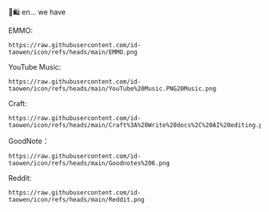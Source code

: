 🛒🛍️ en... we have

EMMO:

    https://raw.githubusercontent.com/id-taowen/icon/refs/heads/main/EMMO.png

YouTube Music:

    https://raw.githubusercontent.com/id-taowen/icon/refs/heads/main/YouTube%20Music.PNG20Music.png

Craft:

    https://raw.githubusercontent.com/id-taowen/icon/refs/heads/main/Craft%3A%20Write%20docs%2C%20AI%20editing.png

GoodNote：

    https://raw.githubusercontent.com/id-taowen/icon/refs/heads/main/Goodnotes%206.png

Reddit:

    https://raw.githubusercontent.com/id-taowen/icon/refs/heads/main/Reddit.png